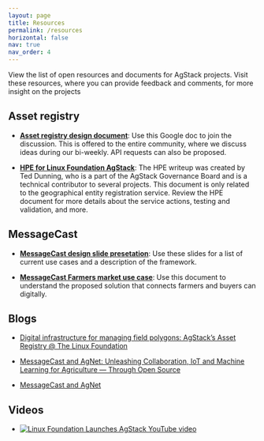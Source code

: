```yaml
---
layout: page
title: Resources
permalink: /resources
horizontal: false
nav: true
nav_order: 4
---
```


View the list of open resources and documents for AgStack projects. Visit these resources, where you can provide feedback and comments, for more insight on the projects

## Asset registry

- [**Asset registry design document**](https://docs.google.com/document/d/1ZNY-n91vlhFJ3-ujkp_BrRB_l4T1nytiSyV2x9VMejA/edit): Use this Google doc to join the discussion. This is offered to the entire community, where we discuss ideas during our bi-weekly. API requests can also be proposed.

- [**HPE for Linux Foundation AgStack**](https://docs.google.com/document/d/1s07H7NU0Ti26PuigBOAefAi0cGJ56YHvbOG2nFpvS9k/edit): The HPE writeup was created by Ted Dunning, who is a part of the AgStack Governance Board and is a technical contributor to several projects. This document is only related to the geographical entity registration service. Review the HPE document for more details about the service actions, testing and validation, and more.


## MessageCast

- [**MessageCast design slide presetation**](https://docs.google.com/presentation/d/1a2wYvUmKNTcr_7hUTxlN5MccyH22jlBAvfmpCYtA--4/edit#slide=id.p2): Use these slides for a list of current use cases and a description of the framework.

- [**MessageCast Farmers market use case**](https://docs.google.com/document/d/13sEcq4qhIFftUVR3JqoAkyntLyTNOruf-w4V2exDOIM/edit): Use this document to understand the proposed solution that connects farmers and buyers can digitally. 

## Blogs

- [Digital infrastructure for managing field polygons: AgStack’s Asset Registry @ The Linux Foundation](https://medium.com/@sumer.johal_80128/digital-infrastructure-for-managing-field-polygons-agstacks-asset-registry-the-linux-foundation-e46c5e754cac)

- [MessageCast and AgNet: Unleashing Collaboration, IoT and Machine Learning for Agriculture — Through Open Source](https://docs.google.com/document/d/1o-mf_VQddPSoW5H5jTTYpDdpJE1mS6RyyLYW6ASZ7bA/edit#heading=h.yv08vn4q249n)

- [MessageCast and AgNet](https://medium.com/@mjackson08/messagecast-and-agnet-c662079f0410)

## Videos

- [![Linux Foundation Launches AgStack YouTube video](/assets/img/youtube_image.png)](https://www.youtube.com/watch?v=C_TO86dGjXg "Linux Foundation Launches AgStack")
